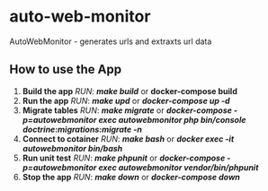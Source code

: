 # auto-web-monitor
AutoWebMonitor - generates urls and extraxts url data

## How to use the App

1. **Build the app** *RUN*: <em>**make build**</em> or **docker-compose build**</em>
1. **Run the app** *RUN*: <em>**make upd**</em> or <em>**docker-compose up -d**</em>
1. **Migrate tables** *RUN*: <em>**make migrate**</em> or <em>**docker-compose -p=autowebmonitor exec autowebmonitor php bin/console doctrine:migrations:migrate -n**</em>
1. **Connect to cotainer** *RUN*: <em>**make bash**</em> or <em>**docker exec -it autowebmonitor bin/bash**</em>
1. **Run unit test** *RUN*: <em>**make phpunit**</em> or <em>**docker-compose -p=autowebmonitor exec autowebmonitor vendor/bin/phpunit**</em>
1. **Stop the app** *RUN*: <em>**make down**</em> or <em>**docker-compose down**</em>